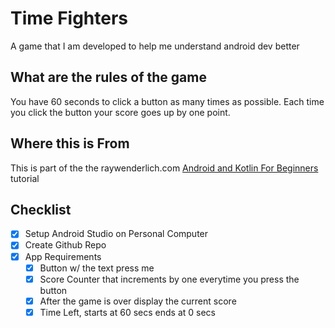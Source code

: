 # Time Fighters
A game that I am developed to help me understand android dev better 
## What are the rules of the game
You have 60 seconds to click a button as many times as possible. Each time you click the button your score goes up by one point.
## Where this is From
This is part of the the raywenderlich.com [Android and Kotlin For Beginners](https://www.raywenderlich.com/android/paths/learn) tutorial
## Checklist 
- [X] Setup Android Studio on Personal Computer
- [X] Create Github Repo 
- [X] App Requirements
    - [X] Button w/ the text press me
    - [X] Score Counter that increments by one everytime you press the button 
    - [X] After the game is over display the current score
    - [X] Time Left, starts at 60 secs ends at 0 secs
